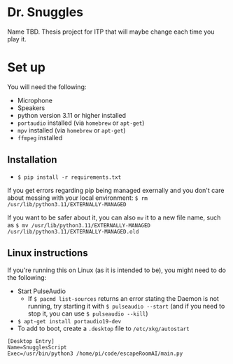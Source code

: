 # Dr. Snuggles

Name TBD. Thesis project for ITP that will maybe change each time you play it.

# Set up

You will need the following:

- Microphone
- Speakers
- python version 3.11 or higher installed
- `portaudio` installed (via `homebrew` or `apt-get`)
- `mpv` installed (via `homebrew` or `apt-get`)
- `ffmpeg` installed

## Installation

- `$ pip install -r requirements.txt`

If you get errors regarding pip being managed exernally and you don't care about messing with your local environment:
`$ rm /usr/lib/python3.11/EXTERNALLY-MANAGED`

If you want to be safer about it, you can also `mv` it to a new file name, such as
`$ mv /usr/lib/python3.11/EXTERNALLY-MANAGED /usr/lib/python3.11/EXTERNALLY-MANAGED.old`

## Linux instructions

If you're running this on Linux (as it is intended to be), you might need to do the following:

- Start PulseAudio
  - If `$ pacmd list-sources` returns an error stating the Daemon is not running, try starting it with `$ pulseaudio --start` (and if you need to stop it, you can use `$ pulseaudio --kill`)
- `$ apt-get install portaudio19-dev `
- To add to boot, create a `.desktop` file to `/etc/xkg/autostart`

```
[Desktop Entry]
Name=SnugglesScript
Exec=/usr/bin/python3 /home/pi/code/escapeRoomAI/main.py
```
